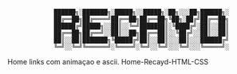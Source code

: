 
                 ██████╗░███████╗░█████╗░░█████╗░██╗░░░██╗██████╗░
                 ██╔══██╗██╔════╝██╔══██╗██╔══██╗╚██╗░██╔╝██╔══██╗
                 ██████╔╝█████╗░░██║░░╚═╝███████║░╚████╔╝░██║░░██║
                 ██╔══██╗██╔══╝░░██║░░██╗██╔══██║░░╚██╔╝░░██║░░██║
                 ██║░░██║███████╗╚█████╔╝██║░░██║░░░██║░░░██████╔╝
                 ╚═╝░░╚═╝╚══════╝░╚════╝░╚═╝░░╚═╝░░░╚═╝░░░╚═════╝░
                 
Home links com animaçao e ascii.
    Home-Recayd-HTML-CSS
